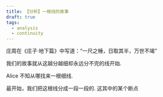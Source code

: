 ```yaml
---
title: 【分析】一根线的故事
draft: true
tags:
  - analysis
  - continuity
---
```

庄周在《庄子·地下篇》中写道：“一尺之棰，日取其半，万世不竭”

我们的故事就从这越分越细却永远分不完的线开始.

Alice 不知从哪找来一根细线. 

最开始，我们把这根线分成一段一段的. 这其中的某个断点


